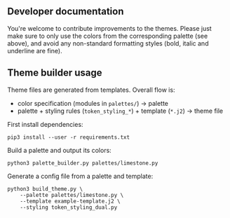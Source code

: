 Developer documentation
-----------------------

You're welcome to contribute improvements to the themes. Please just make sure
to only use the colors from the corresponding palette (see above), and avoid
any non-standard formatting styles (bold, italic and underline are fine).


## Theme builder usage

Theme files are generated from templates. Overall flow is:

- color specification (modules in `palettes/`) -> palette
- palette + styling rules (`token_styling_*`) + template (`*.j2`) -> theme file

First install dependencies:

    pip3 install --user -r requirements.txt

Build a palette and output its colors:

    python3 palette_builder.py palettes/limestone.py

Generate a config file from a palette and template:

    python3 build_theme.py \
        --palette palettes/limestone.py \
        --template example-template.j2 \
        --styling token_styling_dual.py
